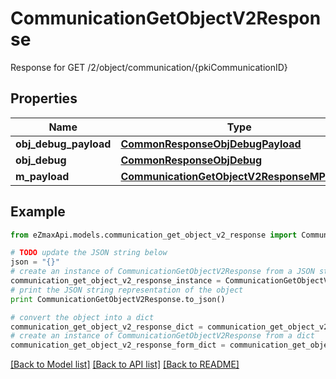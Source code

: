 # CommunicationGetObjectV2Response

Response for GET /2/object/communication/{pkiCommunicationID}

## Properties
Name | Type | Description | Notes
------------ | ------------- | ------------- | -------------
**obj_debug_payload** | [**CommonResponseObjDebugPayload**](CommonResponseObjDebugPayload.md) |  | 
**obj_debug** | [**CommonResponseObjDebug**](CommonResponseObjDebug.md) |  | [optional] 
**m_payload** | [**CommunicationGetObjectV2ResponseMPayload**](CommunicationGetObjectV2ResponseMPayload.md) |  | 

## Example

```python
from eZmaxApi.models.communication_get_object_v2_response import CommunicationGetObjectV2Response

# TODO update the JSON string below
json = "{}"
# create an instance of CommunicationGetObjectV2Response from a JSON string
communication_get_object_v2_response_instance = CommunicationGetObjectV2Response.from_json(json)
# print the JSON string representation of the object
print CommunicationGetObjectV2Response.to_json()

# convert the object into a dict
communication_get_object_v2_response_dict = communication_get_object_v2_response_instance.to_dict()
# create an instance of CommunicationGetObjectV2Response from a dict
communication_get_object_v2_response_form_dict = communication_get_object_v2_response.from_dict(communication_get_object_v2_response_dict)
```
[[Back to Model list]](../README.md#documentation-for-models) [[Back to API list]](../README.md#documentation-for-api-endpoints) [[Back to README]](../README.md)


